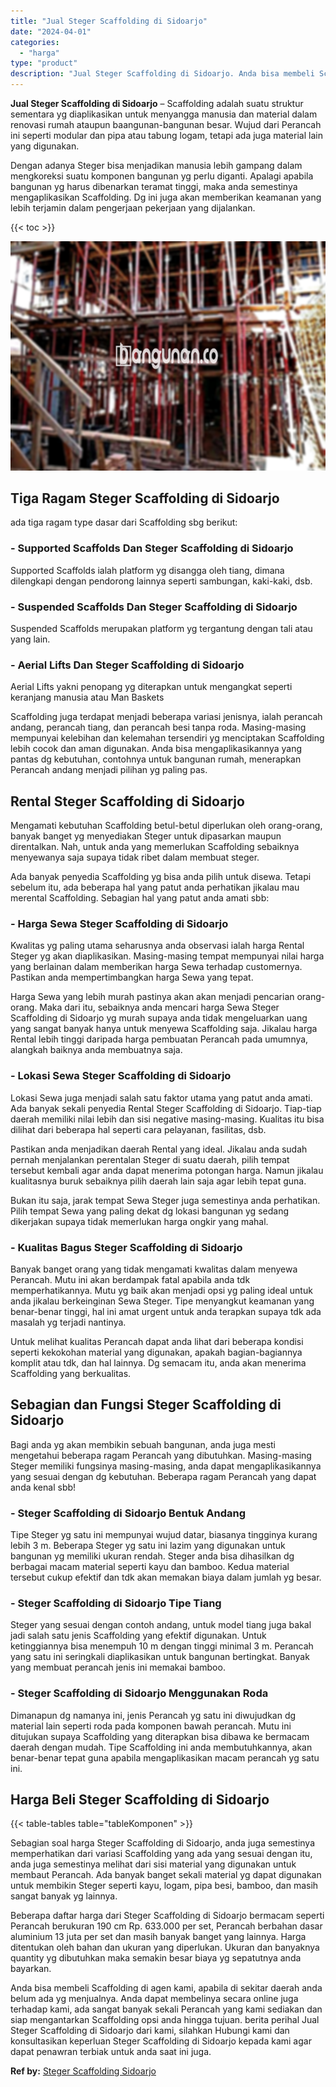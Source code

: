```yaml
---
title: "Jual Steger Scaffolding di Sidoarjo"
date: "2024-04-01"
categories: 
  - "harga"
type: "product"
description: "Jual Steger Scaffolding di Sidoarjo. Anda bisa membeli Scaffolding di agen kami, apabila di sekitar daerah anda belum ada yg menjualnya. Anda dapat membeliny..."
---
```


**Jual Steger Scaffolding di Sidoarjo** – Scaffolding adalah suatu struktur sementara yg diaplikasikan untuk menyangga manusia dan material dalam renovasi rumah ataupun baangunan-bangunan besar. Wujud dari Perancah ini seperti modular dan pipa atau tabung logam, tetapi ada juga material lain yang digunakan.

Dengan adanya Steger bisa menjadikan manusia lebih gampang dalam mengkoreksi suatu komponen bangunan yg perlu diganti. Apalagi apabila bangunan yg harus dibenarkan teramat tinggi, maka anda semestinya mengaplikasikan Scaffolding. Dg ini juga akan memberikan keamanan yang lebih terjamin dalam pengerjaan pekerjaan yang dijalankan.

{{< toc >}}

![Jual Steger Scaffolding di Sidoarjo](/images/sewa-scaffolding-steger-10.png)

## Tiga Ragam Steger Scaffolding di Sidoarjo

ada tiga ragam type dasar dari Scaffolding sbg berikut:

### \- Supported Scaffolds Dan Steger Scaffolding di Sidoarjo

Supported Scaffolds ialah platform yg disangga oleh tiang, dimana dilengkapi dengan pendorong lainnya seperti sambungan, kaki-kaki, dsb.

### \- Suspended Scaffolds Dan Steger Scaffolding di Sidoarjo

Suspended Scaffolds merupakan platform yg tergantung dengan tali atau yang lain.

### \- Aerial Lifts Dan Steger Scaffolding di Sidoarjo

Aerial Lifts yakni penopang yg diterapkan untuk mengangkat seperti keranjang manusia atau Man Baskets

Scaffolding juga terdapat menjadi beberapa variasi jenisnya, ialah perancah andang, perancah tiang, dan perancah besi tanpa roda. Masing-masing mempunyai kelebihan dan kelemahan tersendiri yg menciptakan Scaffolding lebih cocok dan aman digunakan. Anda bisa mengaplikasikannya yang pantas dg kebutuhan, contohnya untuk bangunan rumah, menerapkan Perancah andang menjadi pilihan yg paling pas.

## Rental Steger Scaffolding di Sidoarjo

Mengamati kebutuhan Scaffolding betul-betul diperlukan oleh orang-orang, banyak banget yg menyediakan Steger untuk dipasarkan maupun direntalkan. Nah, untuk anda yang memerlukan Scaffolding sebaiknya menyewanya saja supaya tidak ribet dalam membuat steger.

Ada banyak penyedia Scaffolding yg bisa anda pilih untuk disewa. Tetapi sebelum itu, ada beberapa hal yang patut anda perhatikan jikalau mau merental Scaffolding. Sebagian hal yang patut anda amati sbb:

### \- Harga Sewa Steger Scaffolding di Sidoarjo

Kwalitas yg paling utama seharusnya anda observasi ialah harga Rental Steger yg akan diaplikasikan. Masing-masing tempat mempunyai nilai harga yang berlainan dalam memberikan harga Sewa terhadap customernya. Pastikan anda mempertimbangkan harga Sewa yang tepat.

Harga Sewa yang lebih murah pastinya akan akan menjadi pencarian orang-orang. Maka dari itu, sebaiknya anda mencari harga Sewa Steger Scaffolding di Sidoarjo yg murah supaya anda tidak mengeluarkan uang yang sangat banyak hanya untuk menyewa Scaffolding saja. Jikalau harga Rental lebih tinggi daripada harga pembuatan Perancah pada umumnya, alangkah baiknya anda membuatnya saja.

### \- Lokasi Sewa Steger Scaffolding di Sidoarjo

Lokasi Sewa juga menjadi salah satu faktor utama yang patut anda amati. Ada banyak sekali penyedia Rental Steger Scaffolding di Sidoarjo. Tiap-tiap daerah memiliki nilai lebih dan sisi negative masing-masing. Kualitas itu bisa dilihat dari beberapa hal seperti cara pelayanan, fasilitas, dsb.

Pastikan anda menjadikan daerah Rental yang ideal. Jikalau anda sudah pernah menjalankan perentalan Steger di suatu daerah, pilih tempat tersebut kembali agar anda dapat menerima potongan harga. Namun jikalau kualitasnya buruk sebaiknya pilih daerah lain saja agar lebih tepat guna.

Bukan itu saja, jarak tempat Sewa Steger juga semestinya anda perhatikan. Pilih tempat Sewa yang paling dekat dg lokasi bangunan yg sedang dikerjakan supaya tidak memerlukan harga ongkir yang mahal.

### \- Kualitas Bagus Steger Scaffolding di Sidoarjo

Banyak banget orang yang tidak mengamati kwalitas dalam menyewa Perancah. Mutu ini akan berdampak fatal apabila anda tdk memperhatikannya. Mutu yg baik akan menjadi opsi yg paling ideal untuk anda jikalau berkeinginan Sewa Steger. Tipe menyangkut keamanan yang benar-benar tinggi, hal ini amat urgent untuk anda terapkan supaya tdk ada masalah yg terjadi nantinya.

Untuk melihat kualitas Perancah dapat anda lihat dari beberapa kondisi seperti kekokohan material yang digunakan, apakah bagian-bagiannya komplit atau tdk, dan hal lainnya. Dg semacam itu, anda akan menerima Scaffolding yang berkualitas.

## Sebagian dan Fungsi Steger Scaffolding di Sidoarjo

Bagi anda yg akan membikin sebuah bangunan, anda juga mesti mengetahui beberapa ragam Perancah yang dibutuhkan. Masing-masing Steger memiliki fungsinya masing-masing, anda dapat mengaplikasikannya yang sesuai dengan dg kebutuhan. Beberapa ragam Perancah yang dapat anda kenal sbb!

### \- Steger Scaffolding di Sidoarjo Bentuk Andang

Tipe Steger yg satu ini mempunyai wujud datar, biasanya tingginya kurang lebih 3 m. Beberapa Steger yg satu ini lazim yang digunakan untuk bangunan yg memiliki ukuran rendah. Steger anda bisa dihasilkan dg berbagai macam material seperti kayu dan bamboo. Kedua material tersebut cukup efektif dan tdk akan memakan biaya dalam jumlah yg besar.

### \- Steger Scaffolding di Sidoarjo Tipe Tiang

Steger yang sesuai dengan contoh andang, untuk model tiang juga bakal jadi salah satu jenis Scaffolding yang efektif digunakan. Untuk ketinggiannya bisa menempuh 10 m dengan tinggi minimal 3 m. Perancah yang satu ini seringkali diaplikasikan untuk bangunan bertingkat. Banyak yang membuat perancah jenis ini memakai bamboo.

### \- Steger Scaffolding di Sidoarjo Menggunakan Roda

Dimanapun dg namanya ini, jenis Perancah yg satu ini diwujudkan dg material lain seperti roda pada komponen bawah perancah. Mutu ini ditujukan supaya Scaffolding yang diterapkan bisa dibawa ke bermacam daerah dengan mudah. Tipe Scaffolding ini anda membutuhkannya, akan benar-benar tepat guna apabila mengaplikasikan macam perancah yg satu ini.

## Harga Beli Steger Scaffolding di Sidoarjo

{{< table-tables table="tableKomponen" >}}

Sebagian soal harga Steger Scaffolding di Sidoarjo, anda juga semestinya memperhatikan dari variasi Scaffolding yang ada yang sesuai dengan itu, anda juga semestinya melihat dari sisi material yang digunakan untuk membaut Perancah. Ada banyak banget sekali material yg dapat digunakan untuk membikin Steger seperti kayu, logam, pipa besi, bamboo, dan masih sangat banyak yg lainnya.

Beberapa daftar harga dari Steger Scaffolding di Sidoarjo bermacam seperti Perancah berukuran 190 cm Rp. 633.000 per set, Perancah berbahan dasar aluminium 13 juta per set dan masih banyak banget yang lainnya. Harga ditentukan oleh bahan dan ukuran yang diperlukan. Ukuran dan banyaknya quantity yg dibutuhkan maka semakin besar biaya yg sepatutnya anda bayarkan.

Anda bisa membeli Scaffolding di agen kami, apabila di sekitar daerah anda belum ada yg menjualnya. Anda dapat membelinya secara online juga terhadap kami, ada sangat banyak sekali Perancah yang kami sediakan dan siap mengantarkan Scaffolding opsi anda hingga tujuan. berita perihal Jual Steger Scaffolding di Sidoarjo dari kami, silahkan Hubungi kami dan konsultasikan keperluan Steger Scaffolding di Sidoarjo kepada kami agar dapat penawran terbiak untuk anda saat ini juga.

**Ref by:** [Steger Scaffolding Sidoarjo](https://id.wikipedia.org/wiki/Steger)
